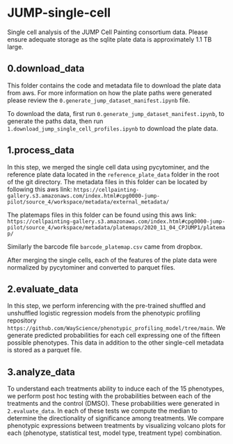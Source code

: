 # JUMP-single-cell

Single cell analysis of the JUMP Cell Painting consortium data.
Please ensure adequate storage as the sqlite plate data is approximately 1.1 TB large.

## 0.download_data

This folder contains the code and metadata file to download the plate data from aws.
For more information on how the plate paths were generated please review the `0.generate_jump_dataset_manifest.ipynb` file.

To download the data, first run `0.generate_jump_dataset_manifest.ipynb`, to generate the paths data, then run `1.download_jump_single_cell_profiles.ipynb` to download the plate data.

## 1.process_data

In this step, we merged the single cell data using pycytominer, and the reference plate data located in the `reference_plate_data` folder in the root of the git directory.
The metadata files in this folder can be located by following this aws link:
`https://cellpainting-gallery.s3.amazonaws.com/index.html#cpg0000-jump-pilot/source_4/workspace/metadata/external_metadata/`

The platemaps files in this folder can be found using this aws link:
`https://cellpainting-gallery.s3.amazonaws.com/index.html#cpg0000-jump-pilot/source_4/workspace/metadata/platemaps/2020_11_04_CPJUMP1/platemap/`

Similarly the barcode file `barcode_platemap.csv` came from dropbox.

After merging the single cells, each of the features of the plate data were normalized by pycytominer and converted to parquet files.

## 2.evaluate_data

In this step, we perform inferencing with the pre-trained shuffled and unshuffled logistic regression models from the phenotypic profiling repository `https://github.com/WayScience/phenotypic_profiling_model/tree/main`.
We generate predicted probabilities for each cell expressing one of the fifteen possible phenotypes.
This data in addition to the other single-cell metadata is stored as a parquet file.

## 3.analyze_data

To understand each treatments ability to induce each of the 15 phenotypes, we perform post hoc testing with the probabilities between each of the treatments and the control (DMSO).
These probabilities were generated in `2.evaluate_data`.
In each of these tests we compute the median to determine the directionality of significance among treatments.
We compare phenotypic expressions between treatments by visualizing volcano plots for each (phenotype, statistical test, model type, treatment type) combination.
